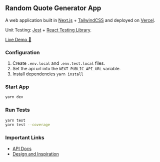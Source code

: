## Random Quote Generator App

A web application built in [Next.js](https://nextjs.org/) + [TailwindCSS](https://tailwindcss.com/) and deployed on [Vercel](https://vercel.com/).

Unit Testing: [Jest](jestjs.io) + [React Testing Library](https://testing-library.com/docs/react-testing-library/intro).

[Live Demo :rocket:](https://random-quote-generator.guadamuzjj.vercel.app/)


### Configuration

1. Create `.env.local` and `.env.test.local` files.
2. Set the api url into the `NEXT_PUBLIC_API_URL` variable.
3. Install dependencies `yarn install`

### Start App

```bash
yarn dev
```

### Run Tests

```bash
yarn test
yarn test --coverage
```

### Important Links
- [API Docs](https://pprathameshmore.github.io/QuoteGarden/)
- [Design and Inspiration](https://devchallenges.io/challenges/8Y3J4ucAMQpSnYTwwWW8)
